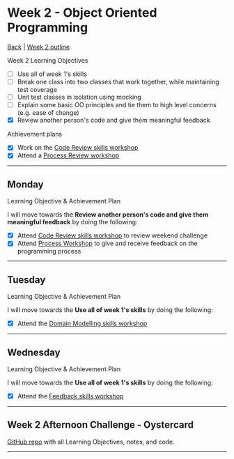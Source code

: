 # Week 2 - Object Oriented Programming

[Back](README.md) | [Week 2 outline](https://github.com/makersacademy/course/blob/master/week_outlines.md#week-2)

Week 2 Learning Objectives

- [ ] Use all of week 1's skills
- [ ] Break one class into two classes that work together, while maintaining test coverage
- [ ] Unit test classes in isolation using mocking
- [ ] Explain some basic OO principles and tie them to high level concerns (e.g. ease of change)
- [x] Review another person's code and give them meaningful feedback

Achievement plans

- [x] Work on the [Code Review skills workshop]
- [x] Attend a [Process Review workshop]

---

## Monday

Learning Objective & Achievement Plan

I will move towards the **Review another person's code and give them meaningful feedback** by doing the following:

- [x] Attend [Code Review skills workshop] to review weekend challenge
- [x] Attend [Process Workshop](../process_workshop.md#23-march) to give and receive feedback on the programming process

---

## Tuesday

Learning Objective & Achievement Plan

I will move towards the **Use all of week 1's skills** by doing the following:

- [x] Attend the [Domain Modelling skills workshop]

---

## Wednesday

Learning Objective & Achievement Plan

I will move towards the **Use all of week 1's skills** by doing the following:

- [x] Attend the [Feedback skills workshop]

---


## Week 2 Afternoon Challenge - Oystercard

[GitHub repo](https://github.com/hturnbull93/oystercard) with all Learning Objectives, notes, and code.

---
<!-- TO COME
## Retrospective

### Achievements this week

- [ ] 

### Score: $

**Reasons for Score**
- 

### Material to re-cover

- 


---

## Week 2 Weekend Challenge - Takeaway

[GitHub repo](###) with all Learning Objectives, notes, and code.

---
 -->
<!-- Links -->

[Code Review skills workshop]: ../skills_workshops/code_review.md
[Process Review workshop]: ../process_workshop.md 
[Domain Modelling skills workshop]: ../skills_workshops/domain_modelling.md
[Feedback skills workshop]: ../skills_workshops/feedback.md
